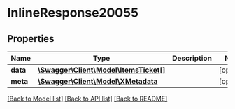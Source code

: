 # InlineResponse20055

## Properties
Name | Type | Description | Notes
------------ | ------------- | ------------- | -------------
**data** | [**\Swagger\Client\Model\ItemsTicket[]**](ItemsTicket.md) |  | [optional] 
**meta** | [**\Swagger\Client\Model\XMetadata**](XMetadata.md) |  | [optional] 

[[Back to Model list]](../../README.md#documentation-for-models) [[Back to API list]](../../README.md#documentation-for-api-endpoints) [[Back to README]](../../README.md)

